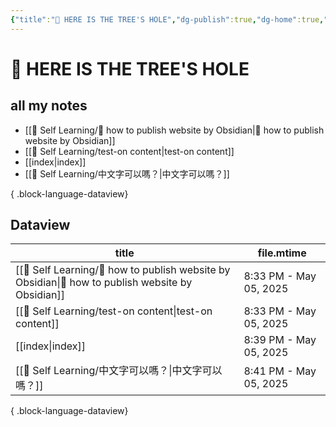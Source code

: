 ```yaml
---
{"title":"🌲 HERE IS THE TREE'S HOLE","dg-publish":true,"dg-home":true,"tags":["DigitalGarden","obsidian","self_learing","website_design","gardenEntry"],"permalink":"/index/","dgPassFrontmatter":true,"noteIcon":"","created":"2025-05-04T16:52:57.499+08:00","updated":"2025-05-05T20:39:28.664+08:00"}
---
```


# 🌲 HERE IS THE TREE'S HOLE


## all my notes

- [[💪 Self Learning/🔖 how to publish website by Obsidian\|🔖 how to publish website by Obsidian]]
- [[💪 Self Learning/test-on content\|test-on content]]
- [[index\|index]]
- [[💪 Self Learning/中文字可以嗎？\|中文字可以嗎？]]

{ .block-language-dataview}


## Dataview
| title                                                                                                | file.mtime             |
| ---------------------------------------------------------------------------------------------------- | ---------------------- |
| [[💪 Self Learning/🔖 how to publish website by Obsidian\|🔖 how to publish website by Obsidian]] | 8:33 PM - May 05, 2025 |
| [[💪 Self Learning/test-on content\|test-on content]]                                             | 8:33 PM - May 05, 2025 |
| [[index\|index]]                                                                                  | 8:39 PM - May 05, 2025 |
| [[💪 Self Learning/中文字可以嗎？\|中文字可以嗎？]]                                                             | 8:41 PM - May 05, 2025 |

{ .block-language-dataview}

